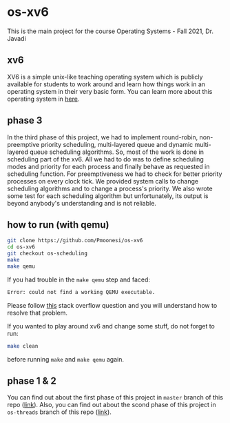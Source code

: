 # os-xv6
This is the main project for the course Operating Systems - Fall 2021, Dr. Javadi

## xv6
XV6 is a simple unix-like teaching operating system which is publicly available for students to work around and learn how things work in an operating system in their very basic form. You can learn more about this operating system in [here](https://pdos.csail.mit.edu/6.828/2012/xv6.html).

## phase 3
In the third phase of this project, we had to implement round-robin, non-preemptive priority scheduling, multi-layered queue and dynamic multi-layered queue scheduling algorithms. So, most of the work is done in scheduling part of the xv6. All we had to do was to define scheduling modes and priority for each process and finally behave as requested in scheduling function. For preemptiveness we had to check for better priority processes on every clock tick. We provided system calls to change scheduling algorithms and to change a process's priority. We also wrote some test for each scheduling algorithm but unfortunately, its output is beyond anybody's understanding and is not reliable.

## how to run (with qemu)
```bash
git clone https://github.com/Pmoonesi/os-xv6
cd os-xv6
git checkout os-scheduling
make
make qemu
```

If you had trouble in the `make qemu` step and faced:
```bash
Error: could not find a working QEMU executable.
```
Please follow [this](https://stackoverflow.com/questions/56507764/error-couldnt-find-a-working-qemu-executable) stack overflow question and you will understand how to resolve that problem.

If you wanted to play around xv6 and change some stuff, do not forget to run:
```bash
make clean
```
before running `make` and `make qemu` again.

## phase 1 & 2
You can find out about the first phase of this project in `master` branch of this repo ([link](os-xv6/tree/master/)). Also, you can find out about the scond phase of this project in `os-threads` branch of this repo ([link](os-xv6/tree/os-threads/)).